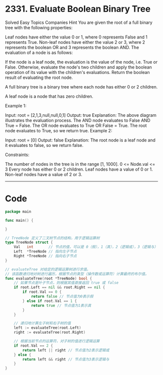 # 2331. Evaluate Boolean Binary Tree

Solved
Easy
Topics
Companies
Hint
You are given the root of a full binary tree with the following properties:

Leaf nodes have either the value 0 or 1, where 0 represents False and 1 represents True.
Non-leaf nodes have either the value 2 or 3, where 2 represents the boolean OR and 3 represents the boolean AND.
The evaluation of a node is as follows:

If the node is a leaf node, the evaluation is the value of the node, i.e. True or False.
Otherwise, evaluate the node's two children and apply the boolean operation of its value with the children's evaluations.
Return the boolean result of evaluating the root node.

A full binary tree is a binary tree where each node has either 0 or 2 children.

A leaf node is a node that has zero children.

Example 1:

Input: root = [2,1,3,null,null,0,1]
Output: true
Explanation: The above diagram illustrates the evaluation process.
The AND node evaluates to False AND True = False.
The OR node evaluates to True OR False = True.
The root node evaluates to True, so we return true.
Example 2:

Input: root = [0]
Output: false
Explanation: The root node is a leaf node and it evaluates to false, so we return false.

Constraints:

The number of nodes in the tree is in the range [1, 1000].
0 <= Node.val <= 3
Every node has either 0 or 2 children.
Leaf nodes have a value of 0 or 1.
Non-leaf nodes have a value of 2 or 3.

---

# Code

```go
package main

func main() {

}

// TreeNode 定义了二叉树节点的结构，用于逻辑运算树
type TreeNode struct {
	Val   int       // 节点的值，可以是 0（假），1（真），2（逻辑或），3（逻辑与）
	Left  *TreeNode // 指向左子节点
	Right *TreeNode // 指向右子节点
}

// evaluateTree 对给定的逻辑运算树进行求值。
// 该函数递归地对树进行遍历，根据节点的类型（操作数或运算符）计算最终的布尔值。
func evaluateTree(root *TreeNode) bool {
	// 如果节点是叶子节点，则根据其值直接返回 true 或 false
	if root.Left == nil && root.Right == nil {
		if root.Val == 0 {
			return false // 节点值为0表示假
		} else if root.Val == 1 {
			return true // 节点值为1表示真
		}
	}

	// 递归地计算左子树和右子树的值
	left := evaluateTree(root.Left)
	right := evaluateTree(root.Right)

	// 根据当前节点的运算符，对子树的值进行逻辑运算
	if root.Val == 2 {
		return left || right // 节点值为2表示逻辑或
	} else {
		return left && right // 节点值为3表示逻辑与
	}
}
```
